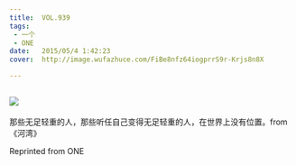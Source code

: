 ```yaml
---
title:	VOL.939
tags:
 - 一个
 - ONE
date:	2015/05/4 1:42:23
cover:	http://image.wufazhuce.com/FiBe8nfz64iogprrS9r-Krjs8n8X

---
```

![](http://image.wufazhuce.com/FiBe8nfz64iogprrS9r-Krjs8n8X)
---

那些无足轻重的人，那些听任自己变得无足轻重的人，在世界上没有位置。from《河湾》
 
Reprinted from ONE
